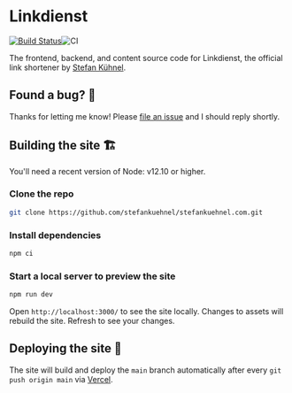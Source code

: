 # Linkdienst

[![Build Status](https://travis-ci.com/stefankuehnel/linkdienst.svg?token=AQyzxMBFxfUSRWWUx9Bp&branch=master)](https://travis-ci.com/stefankuehnel/linkdienst)![CI](https://github.com/stefankuehnel/linkdienst/workflows/CI/badge.svg)

The frontend, backend, and content source code for Linkdienst, the official link shortener by [Stefan Kühnel](https://9bn.de/sk).

## Found a bug? 👷‍

Thanks for letting me know! Please [file an issue](https://github.com/stefankuehnel/linkdienst/issues/new?assignees=&labels=&template=bug_report.md&title=) and I should reply shortly.

## Building the site 🏗

You'll need a recent version of Node: v12.10 or higher.

### Clone the repo

```bash
git clone https://github.com/stefankuehnel/stefankuehnel.com.git
```

### Install dependencies

```bash
npm ci
```

### Start a local server to preview the site

```bash
npm run dev
```

Open `http://localhost:3000/` to see the site locally. Changes to assets will
rebuild the site. Refresh to see your changes.

## Deploying the site 🚀

The site will build and deploy the `main` branch automatically after every `git push origin main` via [Vercel](https://vercel.com).
